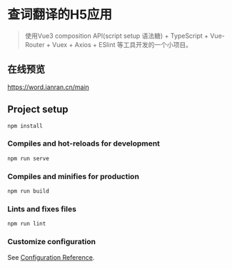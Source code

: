 # 查词翻译的H5应用

> 使用Vue3 composition API(script setup 语法糖) + TypeScript + Vue-Router + Vuex + Axios + ESlint 等工具开发的一个小项目。

## 在线预览

https://word.ianran.cn/main

## Project setup
```
npm install
```

### Compiles and hot-reloads for development
```
npm run serve
```

### Compiles and minifies for production
```
npm run build
```

### Lints and fixes files
```
npm run lint
```

### Customize configuration
See [Configuration Reference](https://cli.vuejs.org/config/).
